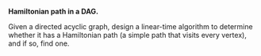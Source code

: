 **Hamiltonian path in a DAG.** 

Given a directed acyclic graph, design a linear-time algorithm to determine whether it has a Hamiltonian path (a simple path that visits every vertex), and if so, find one.

